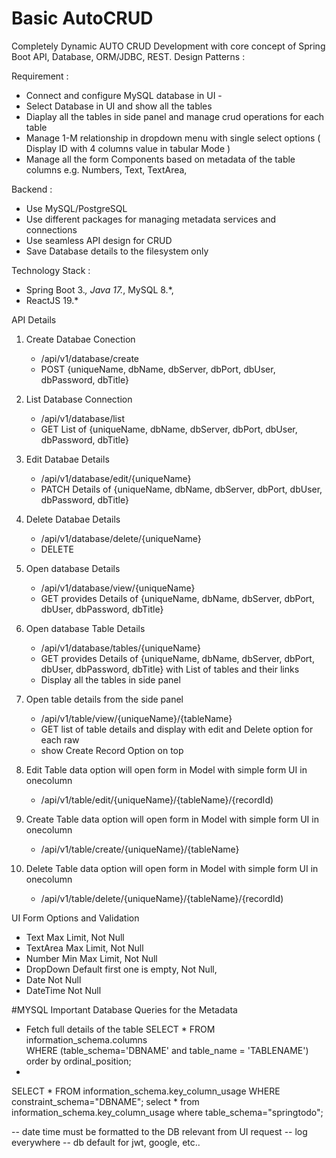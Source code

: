 # Basic AutoCRUD
Completely Dynamic AUTO CRUD Development with core concept of Spring Boot API, Database, ORM/JDBC, REST.
Design Patterns : 

Requirement : 
- Connect and configure MySQL database in UI - 
- Select Database in UI and show all the tables
- Diaplay all the tables in side panel and manage crud operations for each table
- Manage 1-M relationship in dropdown menu with single select options ( Display ID with 4 columns value in tabular Mode )
- Manage all the form Components based on metadata of the table columns e.g. Numbers, Text, TextArea, 

Backend : 
- Use MySQL/PostgreSQL
- Use different packages for managing metadata services and connections
- Use seamless API design for CRUD
- Save Database details to the filesystem only

Technology Stack : 
- Spring Boot 3.*, Java 17.*, MySQL 8.*,
- ReactJS 19.*


API Details 
1. Create Databae Conection
   - /api/v1/database/create
   - POST {uniqueName, dbName, dbServer, dbPort, dbUser, dbPassword, dbTitle}
2. List Database Connection
   - /api/v1/database/list
   - GET List of {uniqueName, dbName, dbServer, dbPort, dbUser, dbPassword, dbTitle}
3. Edit Databae Details
   - /api/v1/database/edit/{uniqueName}
   - PATCH Details of {uniqueName, dbName, dbServer, dbPort, dbUser, dbPassword, dbTitle}
4. Delete Databae Details
   - /api/v1/database/delete/{uniqueName}
   - DELETE
  
5. Open database Details
   - /api/v1/database/view/{uniqueName}
   - GET  provides Details of {uniqueName, dbName, dbServer, dbPort, dbUser, dbPassword, dbTitle}

7. Open database Table Details
   - /api/v1/database/tables/{uniqueName}
   - GET  provides Details of {uniqueName, dbName, dbServer, dbPort, dbUser, dbPassword, dbTitle} with List of tables and their links
   - Display all the tables in side panel

7. Open table details from the side panel
   - /api/v1/table/view/{uniqueName}/{tableName}
   - GET list of table details and display with edit and Delete option for each raw
   - show Create Record Option on top
  
7. Edit Table data option will open form in Model with simple form UI in onecolumn
   - /api/v1/table/edit/{uniqueName}/{tableName}/{recordId)
  
8. Create Table data option will open form in Model with simple form UI in onecolumn
   - /api/v1/table/create/{uniqueName}/{tableName}
  
9. Delete Table data option will open form in Model with simple form UI in onecolumn
   - /api/v1/table/delete/{uniqueName}/{tableName}/{recordId)
  



UI Form Options and Validation
- Text      Max Limit, Not Null
- TextArea  Max Limit, Not Null
- Number    Min Max Limit, Not Null
- DropDown  Default first one is empty, Not Null, 
- Date      Not Null
- DateTime  Not Null

#MYSQL
Important Database Queries for the Metadata
- Fetch full details of the table
SELECT * FROM information_schema.columns    
WHERE (table_schema='DBNAME' and table_name = 'TABLENAME') 
order by ordinal_position;
- 
SELECT * FROM information_schema.key_column_usage
WHERE constraint_schema="DBNAME";
select * from information_schema.key_column_usage where table_schema="springtodo";

-- date time must be formatted to the DB relevant from UI request
-- log everywhere
-- db default for jwt, google, etc..






